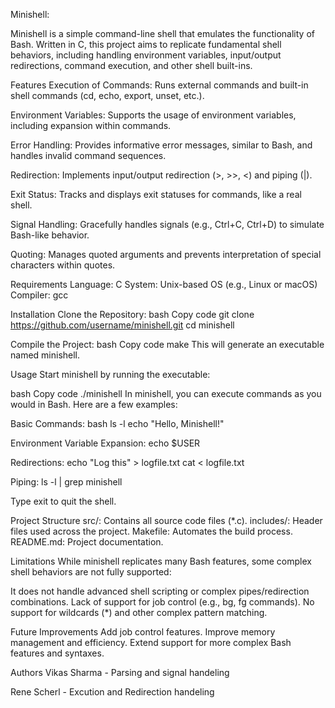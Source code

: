 Minishell:

Minishell is a simple command-line shell that emulates the functionality of Bash.
Written in C, this project aims to replicate fundamental shell behaviors, including 
handling environment variables, input/output redirections, command execution, and other shell built-ins.

Features
Execution of Commands: Runs external commands and built-in shell commands (cd, echo, export, unset, etc.).

Environment Variables: Supports the usage of environment variables, including expansion within commands.

Error Handling: Provides informative error messages, similar to Bash, and handles invalid command sequences.

Redirection: Implements input/output redirection (>, >>, <) and piping (|).

Exit Status: Tracks and displays exit statuses for commands, like a real shell.

Signal Handling: Gracefully handles signals (e.g., Ctrl+C, Ctrl+D) to simulate Bash-like behavior.

Quoting: Manages quoted arguments and prevents interpretation of special characters within quotes.

Requirements
Language: C
System: Unix-based OS (e.g., Linux or macOS)
Compiler: gcc

Installation
Clone the Repository:
bash
Copy code
git clone https://github.com/username/minishell.git
cd minishell

Compile the Project:
bash
Copy code
make
This will generate an executable named minishell.

Usage
Start minishell by running the executable:

bash
Copy code
./minishell
In minishell, you can execute commands as you would in Bash. Here are a few examples:

Basic Commands:
bash
  ls -l
  echo "Hello, Minishell!"

Environment Variable Expansion:
  echo $USER

Redirections:
  echo "Log this" > logfile.txt
  cat < logfile.txt

Piping:
  ls -l | grep minishell

Type exit to quit the shell.

Project Structure
src/: Contains all source code files (*.c).
includes/: Header files used across the project.
Makefile: Automates the build process.
README.md: Project documentation.

Limitations
While minishell replicates many Bash features, some complex shell behaviors are not fully supported:

It does not handle advanced shell scripting or complex pipes/redirection combinations.
Lack of support for job control (e.g., bg, fg commands).
No support for wildcards (*) and other complex pattern matching.

Future Improvements
Add job control features.
Improve memory management and efficiency.
Extend support for more complex Bash features and syntaxes.

Authors
Vikas Sharma - Parsing and signal handeling

Rene Scherl  - Excution and Redirection handeling
